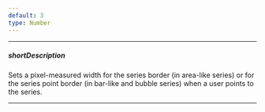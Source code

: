 ```yaml
---
default: 3
type: Number
---
```

---
##### shortDescription
Sets a pixel-measured width for the series border (in area-like series) or for the series point border (in bar-like and bubble series) when a user points to the series.

---
